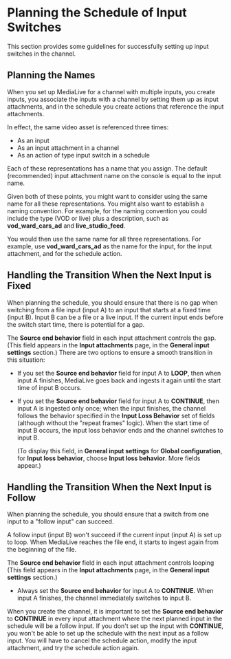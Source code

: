 # Planning the Schedule of Input Switches<a name="ips-planning"></a>

This section provides some guidelines for successfully setting up input switches in the channel\.

## Planning the Names<a name="ips-planning-names"></a>

When you set up MediaLive for a channel with multiple inputs, you create inputs, you associate the inputs with a channel by setting them up as input attachments, and in the schedule you create actions that reference the input attachments\.

In effect, the same video asset is referenced three times:
+ As an input
+ As an input attachment in a channel
+ As an action of type input switch in a schedule

Each of these representations has a name that you assign\. The default \(recommended\) input attachment name on the console is equal to the input name\. 

Given both of these points, you might want to consider using the same name for all these representations\. You might also want to establish a naming convention\. For example, for the naming convention you could include the type \(VOD or live\) plus a description, such as **vod\_ward\_cars\_ad** and **live\_studio\_feed**\.

You would then use the same name for all three representations\. For example, use **vod\_ward\_cars\_ad** as the name for the input, for the input attachment, and for the schedule action\.

## Handling the Transition When the Next Input is Fixed<a name="ips-transition-gap"></a>

When planning the schedule, you should ensure that there is no gap when switching from a file input \(input A\) to an input that starts at a fixed time \(input B\)\. Input B can be a file or a live input\. If the current input ends before the switch start time, there is potential for a gap\. 

The **Source end behavior** field in each input attachment controls the gap\. \(This field appears in the **Input attachments** page, in the **General input settings** section\.\) There are two options to ensure a smooth transition in this situation:
+ If you set the **Source end behavior** field for input A to **LOOP**, then when input A finishes, MediaLive goes back and ingests it again until the start time of input B occurs\. 
+ If you set the **Source end behavior** field for input A to **CONTINUE**, then input A is ingested only once; when the input finishes, the channel follows the behavior specified in the **Input Loss Behavior** set of fields \(although without the "repeat frames" logic\)\. When the start time of input B occurs, the input loss behavior ends and the channel switches to input B\.

  \(To display this field, in **General input settings** for **Global configuration**, for **Input loss behavior**, choose **Input loss behavior**\. More fields appear\.\)

## Handling the Transition When the Next Input is Follow<a name="transition-follow-success"></a>

When planning the schedule, you should ensure that a switch from one input to a "follow input" can succeed\.

A follow input \(input B\) won't succeed if the current input \(input A\) is set up to loop\. When MediaLive reaches the file end, it starts to ingest again from the beginning of the file\. 

The **Source end behavior** field in each input attachment controls looping \(This field appears in the **Input attachments** page, in the **General input settings** section\.\) 
+ Always set the **Source end behavior** for input A to **CONTINUE**\. When input A finishes, the channel immediately switches to input B\.

When you create the channel, it is important to set the **Source end behavior** to **CONTINUE** in every input attachment where the next planned input in the schedule will be a follow input\. If you don't set up the input with **CONTINUE**, you won't be able to set up the schedule with the next input as a follow input\. You will have to cancel the schedule action, modify the input attachment, and try the schedule action again\.